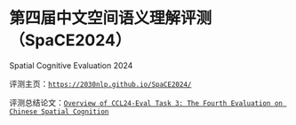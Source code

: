 # 第四届中文空间语义理解评测（SpaCE2024）
Spatial Cognitive Evaluation 2024

评测主页：<a href="https://2030nlp.github.io/SpaCE2024/" target="_blank">`https://2030nlp.github.io/SpaCE2024/`</a>

评测总结论文：<a href="https://aclanthology.org/2024.ccl-3.14/" target="_blank">`Overview of CCL24-Eval Task 3: The Fourth Evaluation on Chinese Spatial Cognition`</a>

